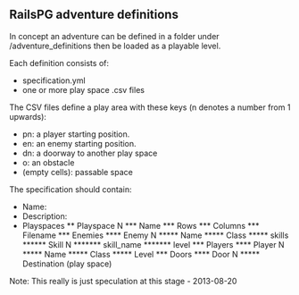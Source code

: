 RailsPG adventure definitions
-----------------------------

In concept an adventure can be defined in a folder under /adventure_definitions
then be loaded as a playable level. 

Each definition consists of:

* specification.yml
* one or more play space .csv files

The CSV files define a play area with these keys (n denotes a number from 1 upwards):

* pn: a player starting position.
* en: an enemy starting position.
* dn: a doorway to another play space
* o: an obstacle
* (empty cells): passable space

The specification should contain:

* Name:
* Description:
* Playspaces
** Playspace N
*** Name
*** Rows
*** Columns
*** Filename
*** Enemies
**** Enemy N
***** Name
***** Class
***** skills
****** Skill N
******* skill_name
******* level
*** Players
**** Player N
***** Name
***** Class
***** Level
*** Doors
**** Door N
***** Destination (play space)

Note: This really is just speculation at this stage - 2013-08-20
